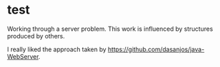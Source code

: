 # test
Working through a server problem. This work is influenced by structures produced by others.

I really liked the approach taken by https://github.com/dasanjos/java-WebServer.